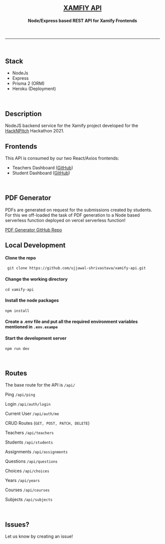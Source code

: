 <h2 align="center"><b><a href="https://xamify.herokuapp.com/api/ping">XAMFIY API</a></b></h2>

<h4 align="center">Node/Express based REST API for Xamify Frontends</h4>

<br>
<hr>
<br>

## Stack

- NodeJs 
- Express
- Prisma 2 (ORM)
- Heroku (Deployment)

<br>

## Description
NodeJS backend service for the Xamify project developed for the [HackNPitch](https://juesummit2021.herokuapp.com/hacknpitch) Hackathon 2021.
<br>

## Frontends

This API is consumed by our two React/Axios frontends:
- Teachers Dashboard ([GitHub](https://github.com/homeboy445/xamify-teacher))
- Student Dashboard  ([GitHub](https://github.com/homeboy445/xamify))

<br>

## PDF Generator

PDFs are generated on request for the submissions created by students. For this we off-loaded the task of PDF generation to a Node based serverless function deployed on vercel serverless function!

[PDF Generator GitHub Repo](https://github.com/ujjawal-shrivastava/xamify-pdf-generator)
<br>

## Local Development


#### Clone the repo
``` git clone https://github.com/ujjawal-shrivastava/xamify-api.git```

#### Change the working directory
```cd xamify-api```

#### Install the node packages
```npm install```

#### Create a .env file and put all the required environment variables mentioned in ```.env.exampe```
#### Start the development server
```npm run dev```


<br>

## Routes

The base route for the API is ```/api/```

Ping ```/api/ping```

Login ```/api/auth/login```

Current User ```/api/auth/me```

CRUD Routes (```GET, POST, PATCH, DELETE```)

Teachers ```/api/teachers```

Students ```/api/students```

Assignments ```/api/assignments```

Questions ```/api/questions```

Choices ```/api/choices```

Years ```/api/years```

Courses ```/api/courses```

Subjects ```/api/subjects```



<br>

## Issues?
Let us know by creating an issue!
<br>